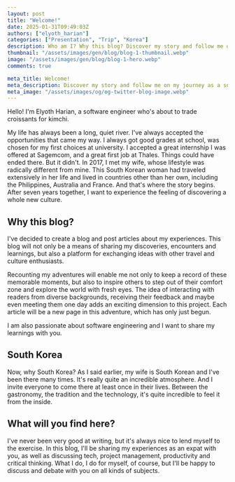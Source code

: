 ```yaml
---
layout: post
title: "Welcome!"
date: 2025-01-31T09:49:03Z
authors: ["elyoth_harian"]
categories: ["Presentation", "Trip", "Korea"]
description: Who am I? Why this blog? Discover my story and follow me on my journey as a software engineer in South Korea.
thumbnail: "/assets/images/gen/blog/blog-1-thumbnail.webp"
image: "/assets/images/gen/blog/blog-1-hero.webp"
comments: true

meta_title: Welcome!
meta_description: Discover my story and follow me on my journey as a software engineer in South Korea.
meta_image: "/assets/images/og/og-twitter-blog-image.webp"
---
```


Hello! I'm Elyoth Harian, a software engineer who's about to trade croissants for kimchi.

My life has always been a long, quiet river. I've always accepted the opportunities that came my way. I always got good grades at school, was chosen for my first choices at university. I accepted a great internship I was offered at Sagemcom, and a great first job at Thales. Things could have ended there. But it didn't. In 2017, I met my wife, whose lifestyle was radically different from mine. This South Korean woman had traveled extensively in her life and lived in countries other than her own, including the Philippines, Australia and France. And that's where the story begins. After seven years together, I want to experience the feeling of discovering a whole new culture.

## Why this blog?

I've decided to create a blog and post articles about my experiences. This blog will not only be a means of sharing my discoveries, encounters and learnings, but also a platform for exchanging ideas with other travel and culture enthusiasts. 

Recounting my adventures will enable me not only to keep a record of these memorable moments, but also to inspire others to step out 
of their comfort zone and explore the world with fresh eyes. The idea of interacting with readers from diverse backgrounds, receiving their feedback and maybe even meeting them one day adds an exciting dimension to this project. Each article will be a new page in this adventure, which has only just begun.

I am also passionate about software engineering and I want to share my learnings with you.

## South Korea

Now, why South Korea? As I said earlier, my wife is South Korean and I've been there many times. It's really quite an incredible atmosphere.  And I invite everyone to come there at least once in their lives. Between the gastronomy, the tradition and the technology, it's quite incredible to feel it from the inside.

## What will you find here?

I've never been very good at writing, but it's always nice to lend myself to the exercise. In this blog, I'll be sharing my experiences as an expat with you, as well as discussing tech, project management, productivity and critical thinking. What I do, I do for myself, of course, but I'll be happy to discuss and debate with you on all kinds of subjects.
